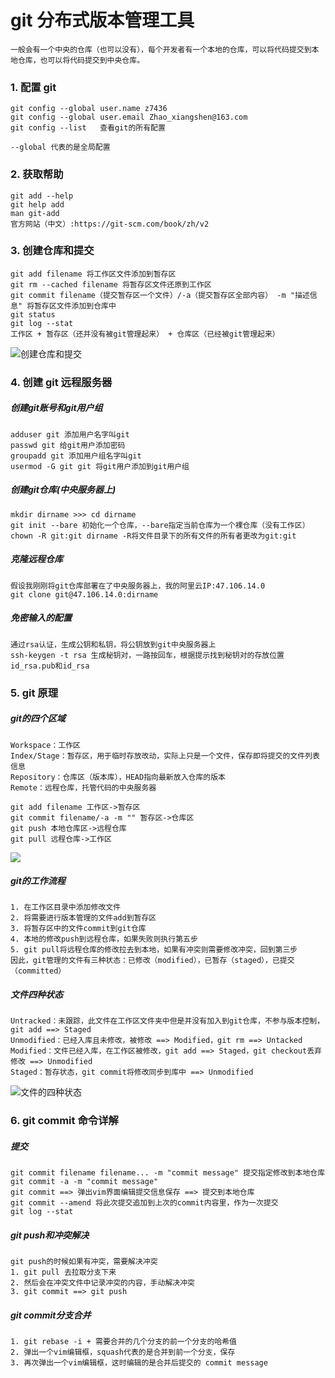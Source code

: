 # git 分布式版本管理工具

```一般会有一个中央的仓库（也可以没有），每个开发者有一个本地的仓库，可以将代码提交到本地仓库，也可以将代码提交到中央仓库。
一般会有一个中央的仓库（也可以没有），每个开发者有一个本地的仓库，可以将代码提交到本地仓库，也可以将代码提交到中央仓库。
```

### 1. 配置 git

```git
git config --global user.name z7436
git config --global user.email Zhao_xiangshen@163.com
git config --list	查看git的所有配置

--global 代表的是全局配置
```

### 2. 获取帮助

```git
git add --help
git help add
man git-add
官方网站（中文）:https://git-scm.com/book/zh/v2
```

### 3. 创建仓库和提交

```git
git add filename 将工作区文件添加到暂存区
git rm --cached filename 将暂存区文件还原到工作区
git commit filename（提交暂存区一个文件）/-a（提交暂存区全部内容） -m "描述信息" 将暂存区文件添加到仓库中
git status
git log --stat
工作区 + 暂存区（还并没有被git管理起来） + 仓库区（已经被git管理起来）
```

![创建仓库和提交](F:\BIT\github\-\mspaint\创建仓库和提交.png)

### 4. 创建 git 远程服务器

##### 创建git账号和git用户组

```git
adduser git 添加用户名字叫git
passwd git 给git用户添加密码
groupadd git 添加用户组名字叫git
usermod -G git git 将git用户添加到git用户组
```

##### 创建git仓库(中央服务器上)

```git
mkdir dirname >>> cd dirname
git init --bare 初始化一个仓库，--bare指定当前仓库为一个裸仓库（没有工作区）
chown -R git:git dirname -R将文件目录下的所有文件的所有者更改为git:git
```

##### 克隆远程仓库

```git
假设我刚刚将git仓库部署在了中央服务器上，我的阿里云IP:47.106.14.0
git clone git@47.106.14.0:dirname
```

##### 免密输入的配置

```git
通过rsa认证，生成公钥和私钥，将公钥放到git中央服务器上
ssh-keygen -t rsa 生成秘钥对，一路按回车，根据提示找到秘钥对的存放位置id_rsa.pub和id_rsa
```

### 5. git 原理

##### git的四个区域

```git
Workspace：工作区
Index/Stage：暂存区，用于临时存放改动，实际上只是一个文件，保存即将提交的文件列表信息
Repository：仓库区（版本库），HEAD指向最新放入仓库的版本
Remote：远程仓库，托管代码的中央服务器

git add filename 工作区->暂存区
git commit filename/-a -m "" 暂存区->仓库区
git push 本地仓库区->远程仓库
git pull 远程仓库->工作区
```

![](F:\BIT\github\-\mspaint\四个区域.png)

##### git的工作流程

```git
1. 在工作区目录中添加修改文件
2. 将需要进行版本管理的文件add到暂存区
3. 将暂存区中的文件commit到git仓库
4. 本地的修改push到远程仓库，如果失败则执行第五步
5. git pull将远程仓库的修改拉去到本地，如果有冲突则需要修改冲突，回到第三步
因此，git管理的文件有三种状态：已修改（modified），已暂存（staged），已提交（committed）
```

##### 文件四种状态

```
Untracked：未跟踪，此文件在工作区文件夹中但是并没有加入到git仓库，不参与版本控制，git add ==> Staged
Unmodified：已经入库且未修改，被修改 ==> Modified，git rm ==> Untacked
Modified：文件已经入库，在工作区被修改，git add ==> Staged，git checkout丢弃修改 ==> Unmodified
Staged：暂存状态，git commit将修改同步到库中 ==> Unmodified
```

![文件的四种状态](F:\BIT\github\-\mspaint\文件的四种状态.png)

### 6. git commit 命令详解

##### 提交

```git
git commit filename filename... -m "commit message" 提交指定修改到本地仓库
git commit -a -m "commit message"
git commit ==> 弹出vim界面编辑提交信息保存 ==> 提交到本地仓库
git commit --amend 将此次提交追加到上次的commit内容里，作为一次提交
git log --stat
```

##### git push和冲突解决

```git
git push的时候如果有冲突，需要解决冲突
1. git pull 去拉取分支下来
2. 然后会在冲突文件中记录冲突的内容，手动解决冲突
3. git commit ==> git push
```

##### git commit分支合并

```git
1. git rebase -i + 需要合并的几个分支的前一个分支的哈希值
2. 弹出一个vim编辑框，squash代表的是合并到前一个分支，保存
3. 再次弹出一个vim编辑框，这时编辑的是合并后提交的 commit message
```


